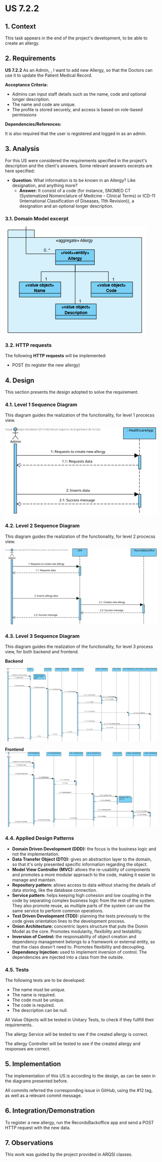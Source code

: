# US 7.2.2

## 1. Context

This task appears in the end of the project's development, to be able to create an allergy.


## 2. Requirements

**US 7.2.2** As an Admin, , I want to add new Allergy, so that the Doctors can use it to update the Patient Medical Record.

**Acceptance Criteria:**

- Admins can input staff details such as the name, code and optional longer description.
- The name and code are unique.
- The profile is stored securely, and access is based on role-based permissions

**Dependencies/References:**

It is also required that the user is registered and logged in as an admin.


## 3. Analysis

For this US were considered the requirements specified in the project's description and the client's answers. 
Some relevant answers excerpts are here specified:

- **Question:** What information is to be known in an Allergy? Like designation, and anything more?
  - **Answer:** It consist of a code (for instance, SNOMED CT (Systematized Nomenclature of Medicine - Clinical Terms) or ICD-11 (International Classification of Diseases, 11th Revision)), a designation and an optional longer description.


### 3.1. Domain Model excerpt
![DM allergy](DM%20allergy.png)


### 3.2. HTTP requests

The following **HTTP requests** will be implemented:
- POST (to register the new allergy)

## 4. Design

This section presents the design adopted to solve the requirement.

### 4.1. Level 1 Sequence Diagram

This diagram guides the realization of the functionality, for level 1 procecss view.

![US 7.2.2 N1](US%207.2.2%20N1.svg)


### 4.2. Level 2 Sequence Diagram

This diagram guides the realization of the functionality, for level 2 procecss view.

![US 7.2.2 N2](US%207.2.2%20N2.svg)


### 4.3. Level 3 Sequence Diagram

This diagram guides the realization of the functionality, for level 3 process view, for both backend and frontend.

**Backend**

![US 7.2.2 N3](US%207.2.2%20N3.svg)

**Frontend**
![US 7.2.2 N3 SPA](US%207.2.2%20N3%20SPA.svg)



### 4.4. Applied Design Patterns

- **Domain Driven Development (DDD):** the focus is the business logic and not the implementation.
- **Data Transfer Object (DTO):** gives an abstraction layer to the domain, so that it's only presented specific information regarding the object.
- **Model View Controller (MVC):** allows the re-usability of components and promotes a more modular approach to the code, making it easier to manage and maintain.
- **Repository pattern:** allows access to data without sharing the details of data storing, like the database connection.
- **Service pattern:** helps keeping high cohesion and low coupling in the code by separating complex business logic from the rest of the system. They also promote reuse, as multiple parts of the system can use the same service to perform common operations.
- **Test Driven Development (TDD):** planning the tests previously to the code gives orientation lines to the development process.
- **Onion Architecture:** concentric layers structure that puts the Domin Model as the core. Promotes modularity, flexibility and testability.
- **Inversion of Control:** the responsability of object creation and dependency management belongs to a framework or external entity, so that the class doesn't need to. Promotes flexibility and decoupling.
- **Dependency Injection:** used to implement inversion of control. The dependencies are injected into a class from the outside.

### 4.5. Tests

The following tests are to be developed:
- The name must be unique.
- The name is required.
- The code must be unique.
- The code is required.
- The description can be null.

All Value Objects will be tested in Unitary Tests, to check if they fullfill their requirements.

The allergy Service will be tested to see if the created allergy is correct.

The allergy Controller will be tested to see if the created allergy and responses are correct.


## 5. Implementation

The implementation of this US is according to the design, as can be seen in the diagrams presented before.

All commits referred the corresponding issue in GitHub, using the #12 tag, as well as a relevant commit message.


## 6. Integration/Demonstration

To register a new allergy, run the RecordsBackoffice app and send a POST HTTP request with the new data.

## 7. Observations

This work was guided by the project provided in ARQSI classes.
